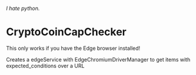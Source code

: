 ###### I hate python. 
# CryptoCoinCapChecker
This only works if you have the Edge browser installed!

Creates a edgeService with EdgeChromiumDriverManager to get items with expected_conditions over a URL

